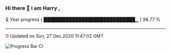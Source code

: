 ### Hi there 👋 I am Harry , 

⏳ Year progress { █████████████████████████████▁ } 98.77 %

---

⏰ Updated on Sun, 27 Dec 2020 11:47:02 GMT

![Progress Bar CI](https://github.com/duykhang68/duykhang68/workflows/Progress%20Bar%20CI/badge.svg)

